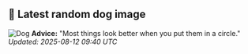 ## 🐶 Latest random dog image
![Dog](https://images.dog.ceo/breeds/collie-border/n02106166_3515.jpg)
**Advice:** "Most things look better when you put them in a circle."
*Updated: 2025-08-12 09:40 UTC*
